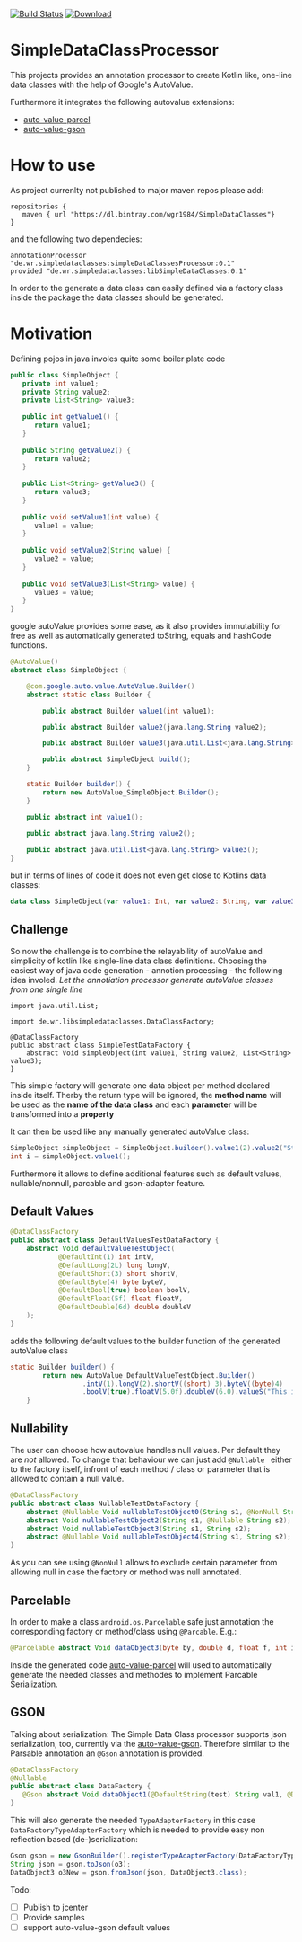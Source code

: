 [![Build Status](https://travis-ci.org/wgr1984/SimpleDataClassProcessor.svg?branch=master)](https://travis-ci.org/wgr1984/SimpleDataClassProcessor)
[ ![Download](https://api.bintray.com/packages/wgr1984/SimpleDataClasses/SimpleDataClassProcessor/images/download.svg) ](https://bintray.com/wgr1984/SimpleDataClasses/SimpleDataClassProcessor/_latestVersion)

# SimpleDataClassProcessor
This projects provides an annotation processor to create Kotlin like, one-line data classes with the help of Google's AutoValue.

Furthermore it integrates the following autovalue extensions:
* [auto-value-parcel](https://github.com/rharter/auto-value-parcel)
* [auto-value-gson](https://github.com/rharter/auto-value-gson)

# How to use
As project currenlty not published to major maven repos please add:
```
repositories {
   maven { url "https://dl.bintray.com/wgr1984/SimpleDataClasses"}
}
```
and the following two dependecies:
```
annotationProcessor "de.wr.simpledataclasses:simpleDataClassesProcessor:0.1"
provided "de.wr.simpledataclasses:libSimpleDataClasses:0.1"
```
In order to the generate a data class can easily defined via a factory class
inside the package the data classes should be generated.

# Motivation #
Defining pojos in java involes quite some boiler plate code
```Java
public class SimpleObject {
   private int value1;
   private String value2;
   private List<String> value3;
   
   public int getValue1() {
      return value1;
   }
   
   public String getValue2() {
      return value2;
   }
   
   public List<String> getValue3() {
      return value3;
   }
   
   public void setValue1(int value) {
      value1 = value;
   }
   
   public void setValue2(String value) {
      value2 = value;
   }
   
   public void setValue3(List<String> value) {
      value3 = value;
   }
}
```
google autoValue provides some ease, as it also provides immutability for free as well as
automatically generated toString, equals and hashCode functions.
```Java
@AutoValue()
abstract class SimpleObject {

    @com.google.auto.value.AutoValue.Builder()
    abstract static class Builder {

        public abstract Builder value1(int value1);

        public abstract Builder value2(java.lang.String value2);

        public abstract Builder value3(java.util.List<java.lang.String> value3);

        public abstract SimpleObject build();
    }

    static Builder builder() {
        return new AutoValue_SimpleObject.Builder();
    }

    public abstract int value1();
    
    public abstract java.lang.String value2();

    public abstract java.util.List<java.lang.String> value3();
}
```
but in terms of lines of code it does not even get close to Kotlins data classes:
```Kotlin
data class SimpleObject(var value1: Int, var value2: String, var value3: List<String>)
```
## Challenge ##
So now the challenge is to combine the relayability of autoValue and simplicity
of kotlin like single-line data class definitions. 
Choosing the easiest way of java code generation - annotion processing - the following
idea involed. 
*Let the annotiation processor generate autoValue classes from one single line*
```
import java.util.List;

import de.wr.libsimpledataclasses.DataClassFactory;

@DataClassFactory
public abstract class SimpleTestDataFactory {
    abstract Void simpleObject(int value1, String value2, List<String> value3);
}
```
This simple factory will generate one data object per method declared inside itself.
Therby the return type will be ignored, the **method name** will be used as the **name of the data class**
and each **parameter** will be transformed into a **property**

It can then be used like any manually generated autoValue class:
```Java
SimpleObject simpleObject = SimpleObject.builder().value1(2).value2("String").value3(Collections.emptyList()).build();
int i = simpleObject.value1();
```

Furthermore it allows to define additional features such as default values, nullable/nonnull,
parcable and gson-adapter feature.

## Default Values ##
```Java
@DataClassFactory
public abstract class DefaultValuesTestDataFactory {
    abstract Void defaultValueTestObject(
            @DefaultInt(1) int intV,
            @DefaultLong(2L) long longV,
            @DefaultShort(3) short shortV,
            @DefaultByte(4) byte byteV,
            @DefaultBool(true) boolean boolV,
            @DefaultFloat(5f) float floatV,
            @DefaultDouble(6d) double doubleV
    );
}
```
adds the following default values to the builder function of the generated autoValue class
```Java
static Builder builder() {
        return new AutoValue_DefaultValueTestObject.Builder()
                  .intV(1).longV(2).shortV((short) 3).byteV((byte)4)
                  .boolV(true).floatV(5.0f).doubleV(6.0).valueS("This is a test");
    }
```

## Nullability ##
The user can choose how autovalue handles null values.
Per default they are *not* allowed. To change that behaviour we can just add ``` @Nullable  ``` 
either to the factory itself, infront of each method / class or parameter that is allowed to contain
a null value.
```Java
@DataClassFactory
public abstract class NullableTestDataFactory {
    abstract @Nullable Void nullableTestObject0(String s1, @NonNull String s2);
    abstract Void nullableTestObject2(String s1, @Nullable String s2);
    abstract Void nullableTestObject3(String s1, String s2);
    abstract @Nullable Void nullableTestObject4(String s1, String s2);
}
```
As you can see using ``` @NonNull ``` allows to exclude certain parameter from allowing null in case the factory or method
was null annotated.

## Parcelable ##
In order to make a class ``` android.os.Parcelable ``` safe just annotation the corresponding
factory or method/class using ``` @Parcable ```. E.g.:
```Java
@Parcelable abstract Void dataObject3(byte by, double d, float f, int i, short s, boolean b, long l, Number number);
```
Inside the generated code [auto-value-parcel](https://github.com/rharter/auto-value-parcel) will used to automatically
generate the needed classes and methodes to implement Parcable Serialization.

## GSON ##
Talking about serialization: The Simple Data Class processor supports json serialization, too, currently via
the [auto-value-gson](https://github.com/rharter/auto-value-gson). Therefore similar to the Parsable annotation
an ``` @Gson ``` annotation is provided.
```Java
@DataClassFactory
@Nullable
public abstract class DataFactory {
   @Gson abstract Void dataObject1(@DefaultString(test) String val1, @DefaultInt(2) int number, @DefaultInt(3) int number2);
}
```
This will also generate the needed ``` TypeAdapterFactory ``` in this case ``` DataFactoryTypeAdapterFactory ``` 
which is needed to provide easy non reflection based (de-)serialization:
```Java
Gson gson = new GsonBuilder().registerTypeAdapterFactory(DataFactoryTypeAdapterFactory.create()).create();
String json = gson.toJson(o3);
DataObject3 o3New = gson.fromJson(json, DataObject3.class);
```

Todo:
- [ ] Publish to jcenter
- [ ] Provide samples
- [ ] support auto-value-gson default values
